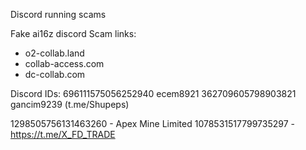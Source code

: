 Discord running scams

Fake ai16z discord
Scam links: 
* o2-collab.land
* collab-access.com
* dc-collab.com

Discord IDs:
696111575056252940 ecem8921
362709605798903821 gancim9239 (t.me/Shupeps)

1298505756131463260 - Apex Mine Limited
1078531517799735297 - https://t.me/X_FD_TRADE